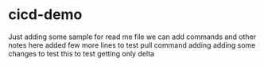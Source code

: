 # cicd-demo
Just adding some sample for read me file
we can add commands and other notes here
added few more lines to test pull command
adding
adding some changes to test this to test getting only delta
